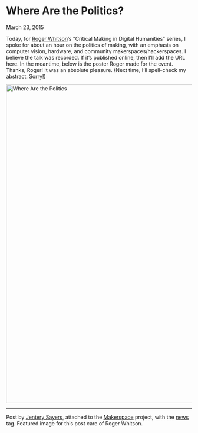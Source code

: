 # Where Are the Politics?

March 23, 2015
<p>Today, for <a title="learn more" href="http://www.rogerwhitson.net/" target="_blank">Roger Whitson</a>&#8216;s &#8220;Critical Making in Digital Humanities&#8221; series, I spoke for about an hour on the politics of making, with an emphasis on computer vision, hardware, and community makerspaces/hackerspaces. I believe the talk was recorded. If it&#8217;s published online, then I&#8217;ll add the URL here. In the meantime, below is the poster Roger made for the event. Thanks, Roger! It was an absolute pleasure. (Next time, I&#8217;ll spell-check my abstract. Sorry!)</p>
<p><a href="http://maker.uvic.ca/wp-content/uploads/2015/03/sayersCM.jpg"><img class="alignnone size-full wp-image-5390" src="http://maker.uvic.ca/wp-content/uploads/2015/03/sayersCM.jpg" alt="Where Are the Politics " width="1150" height="863" /></a></p>
<hr />
<p>Post by <a title="learn more" href="http://maker.uvic.ca/author/admin/">Jentery Sayers</a>, attached to the <a title="learn more" href="http://maker.uvic.ca/category/makerspace/">Makerspace</a> project, with the <a title="learn more" href="http://maker.uvic.ca/tag/news/">news</a> tag. Featured image for this post care of Roger Whitson.</p>
